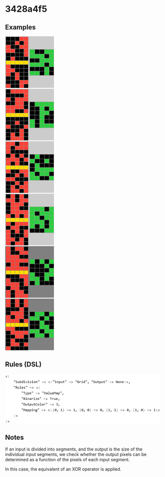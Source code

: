 # 3428a4f5

## Examples

![ARC examples for 3428a4f5](examples.png?raw=true)

## Rules (DSL)

![DSL rules for 3428a4f5](rules.png?raw=true)

## Notes
If an input is divided into segments, and the output is the size of the individual input segments, we check whether the output pixels can be determined as a function of the pixels of each input segment.

In this case, the equivalent of an XOR operator is applied.
